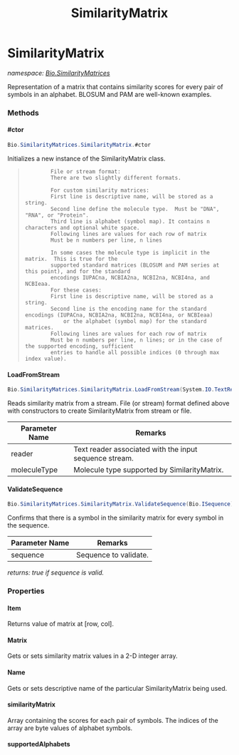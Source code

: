﻿---
title: SimilarityMatrix
---

# SimilarityMatrix
_namespace: [Bio.SimilarityMatrices](N-Bio.SimilarityMatrices.html)_

Representation of a matrix that contains similarity scores for every 
 pair of symbols in an alphabet. BLOSUM and PAM are well-known examples.

### Methods

#### #ctor
```csharp
Bio.SimilarityMatrices.SimilarityMatrix.#ctor
```
Initializes a new instance of the SimilarityMatrix class.
> 
>             File or stream format:
>             There are two slightly different formats.
>             
>             For custom similarity matrices:
>             First line is descriptive name, will be stored as a string.
>             Second line define the molecule type.  Must be "DNA", "RNA", or "Protein".
>             Third line is alphabet (symbol map). It contains n characters and optional white space.
>             Following lines are values for each row of matrix
>             Must be n numbers per line, n lines
>             
>             In some cases the molecule type is implicit in the matrix.  This is true for the
>             supported standard matrices (BLOSUM and PAM series at this point), and for the standard
>             encodings IUPACna, NCBIA2na, NCBI2na, NCBI4na, and NCBIeaa.
>             For these cases:
>             First line is descriptive name, will be stored as a string.
>             Second line is the encoding name for the standard encodings (IUPACna, NCBIA2na, NCBI2na, NCBI4na, or NCBIeaa)
>                 or the alphabet (symbol map) for the standard matrices.
>             Following lines are values for each row of matrix
>             Must be n numbers per line, n lines; or in the case of the supported encoding, sufficient
>             entries to handle all possible indices (0 through max index value).
>             

#### LoadFromStream
```csharp
Bio.SimilarityMatrices.SimilarityMatrix.LoadFromStream(System.IO.TextReader,Bio.IAlphabet)
```
Reads similarity matrix from a stream. File (or stream) format defined
 above with constructors to create SimilarityMatrix from stream or file.

|Parameter Name|Remarks|
|--------------|-------|
|reader|Text reader associated with the input sequence stream.|
|moleculeType|Molecule type supported by SimilarityMatrix.|


#### ValidateSequence
```csharp
Bio.SimilarityMatrices.SimilarityMatrix.ValidateSequence(Bio.ISequence)
```
Confirms that there is a symbol in the similarity matrix for every
 symbol in the sequence.

|Parameter Name|Remarks|
|--------------|-------|
|sequence|Sequence to validate.|

_returns: true if sequence is valid._



### Properties

#### Item
Returns value of matrix at [row, col].
#### Matrix
Gets or sets similarity matrix values in a 2-D integer array.
#### Name
Gets or sets descriptive name of the particular SimilarityMatrix being used.
#### similarityMatrix
Array containing the scores for each pair of symbols.
 The indices of the array are byte values of alphabet symbols.
#### supportedAlphabets


